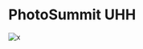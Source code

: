 PhotoSummit UHH
===============


![x](https://github.com/AppWerft/UHHPhoto/screnshoots/loginscreen.png)
